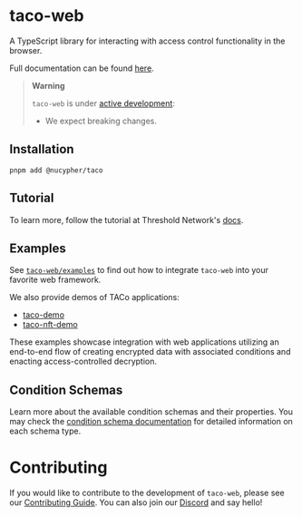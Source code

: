 # taco-web

A TypeScript library for interacting with access control functionality in the browser.

Full documentation can be found [here](https://docs.taco.build/).

> **Warning**
>
> `taco-web` is under [active development](https://github.com/nucypher/taco-web/pulls):
>
> - We expect breaking changes.

## Installation

```
pnpm add @nucypher/taco
```

## Tutorial

To learn more, follow the tutorial at Threshold
Network's [docs](https://docs.taco.build/taco-integration/).

## Examples

See [`taco-web/examples`](https://github.com/nucypher/taco-web/tree/main/examples) to find out how to
integrate `taco-web` into your favorite web framework.

We also provide demos of TACo applications:

- [taco-demo](https://github.com/nucypher/taco-web/tree/main/demos/taco-demo)
- [taco-nft-demo](https://github.com/nucypher/taco-web/tree/main/demos/taco-nft-demo)

These examples showcase integration with web applications utilizing an end-to-end flow of creating encrypted data with associated conditions and enacting access-controlled decryption.

## Condition Schemas

Learn more about the available condition schemas and their properties. You may check the [condition schema documentation](./packages/taco/schema-docs/zod-schemas.md) for detailed information on each schema type.

# Contributing

If you would like to contribute to the development of `taco-web`, please see our [Contributing Guide](CONTRIBUTING.md).
You can also join our [Discord](https://discord.gg/threshold) and say hello!

